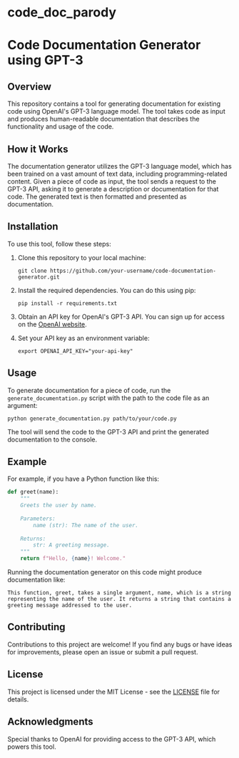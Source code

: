 # code_doc_parody
# Code Documentation Generator using GPT-3

## Overview

This repository contains a tool for generating documentation for existing code using OpenAI's GPT-3 language model. The tool takes code as input and produces human-readable documentation that describes the functionality and usage of the code.

## How it Works

The documentation generator utilizes the GPT-3 language model, which has been trained on a vast amount of text data, including programming-related content. Given a piece of code as input, the tool sends a request to the GPT-3 API, asking it to generate a description or documentation for that code. The generated text is then formatted and presented as documentation.

## Installation

To use this tool, follow these steps:

1. Clone this repository to your local machine:

    ```
    git clone https://github.com/your-username/code-documentation-generator.git
    ```

2. Install the required dependencies. You can do this using pip:

    ```
    pip install -r requirements.txt
    ```

3. Obtain an API key for OpenAI's GPT-3 API. You can sign up for access on the [OpenAI website](https://openai.com).

4. Set your API key as an environment variable:

    ```
    export OPENAI_API_KEY="your-api-key"
    ```

## Usage

To generate documentation for a piece of code, run the `generate_documentation.py` script with the path to the code file as an argument:

```
python generate_documentation.py path/to/your/code.py
```

The tool will send the code to the GPT-3 API and print the generated documentation to the console.

## Example

For example, if you have a Python function like this:

```python
def greet(name):
    """
    Greets the user by name.
    
    Parameters:
        name (str): The name of the user.
        
    Returns:
        str: A greeting message.
    """
    return f"Hello, {name}! Welcome."
```

Running the documentation generator on this code might produce documentation like:

```
This function, greet, takes a single argument, name, which is a string representing the name of the user. It returns a string that contains a greeting message addressed to the user.
```

## Contributing

Contributions to this project are welcome! If you find any bugs or have ideas for improvements, please open an issue or submit a pull request.

## License

This project is licensed under the MIT License - see the [LICENSE](LICENSE) file for details.

## Acknowledgments

Special thanks to OpenAI for providing access to the GPT-3 API, which powers this tool.
